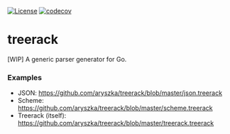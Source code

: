 [![License](https://img.shields.io/badge/MIT-License-green.svg)](https://opensource.org/licenses/MIT)
[![codecov](https://codecov.io/gh/aryszka/treerack/branch/master/graph/badge.svg)](https://codecov.io/gh/aryszka/treerack)

# treerack

[WIP] A generic parser generator for Go.

### Examples

- JSON: https://github.com/aryszka/treerack/blob/master/json.treerack
- Scheme: https://github.com/aryszka/treerack/blob/master/scheme.treerack
- Treerack (itself): https://github.com/aryszka/treerack/blob/master/treerack.treerack
